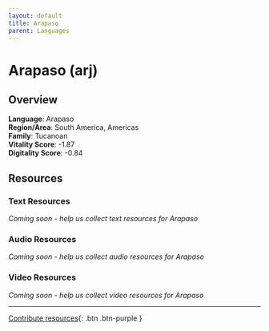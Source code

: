 ```yaml
---
layout: default
title: Arapaso
parent: Languages
---
```


# Arapaso (arj)

## Overview

**Language**: Arapaso  
**Region/Area**: South America, Americas  
**Family**: Tucanoan  
**Vitality Score**: -1.87  
**Digitality Score**: -0.84  

## Resources

### Text Resources
*Coming soon - help us collect text resources for Arapaso*

### Audio Resources
*Coming soon - help us collect audio resources for Arapaso*

### Video Resources
*Coming soon - help us collect video resources for Arapaso*

---

[Contribute resources](https://fairtrain.github.io/){: .btn .btn-purple }
